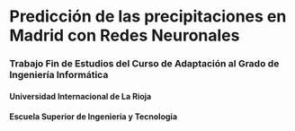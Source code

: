# Predicción de las precipitaciones en Madrid con Redes Neuronales 
### Trabajo Fin de Estudios del Curso de Adaptación al Grado de Ingeniería Informática


#### Universidad Internacional de La Rioja
#### Escuela Superior de Ingeniería y Tecnología 
